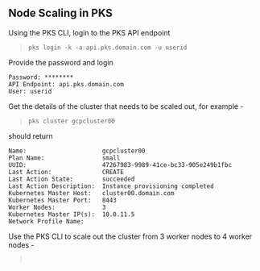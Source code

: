 
## Node Scaling in PKS

Using the PKS CLI, login to the PKS API endpoint

> `pks login -k -a api.pks.domain.com -u userid`                                                                       

Provide the password and login

```shell
Password: ********
API Endpoint: api.pks.domain.com
User: userid
```
Get the details of the cluster that needs to be scaled out, for example - 

> `pks cluster gcpcluster00 `                                                                                                        

should return 
```shell
Name:                     gcpcluster00
Plan Name:                small
UUID:                     47267983-9989-41ce-bc33-905e249b1fbc
Last Action:              CREATE
Last Action State:        succeeded
Last Action Description:  Instance provisioning completed
Kubernetes Master Host:   cluster00.domain.com
Kubernetes Master Port:   8443
Worker Nodes:             3
Kubernetes Master IP(s):  10.0.11.5
Network Profile Name:
```

Use the PKS CLI to scale out the cluster from 3 worker nodes to 4 worker nodes - 

> ` `



<!--stackedit_data:
eyJoaXN0b3J5IjpbLTE4NzEwNTgyMjYsMTgzMTA5MjU3LDE5Nj
UyOTYxMTQsNzMwOTk4MTE2XX0=
-->